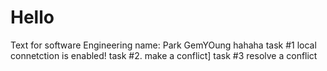 # Hello
Text for software Engineering
name: Park GemYOung hahaha
task #1 local connetction is enabled!
task #2. make a conflict]
task #3 resolve a conflict